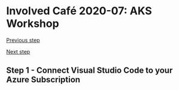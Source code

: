 # Involved Café 2020-07: AKS Workshop

[Previous step](../../README.md)

[Next step](../step-02/README.md)

## Step 1 - Connect Visual Studio Code to your Azure Subscription

